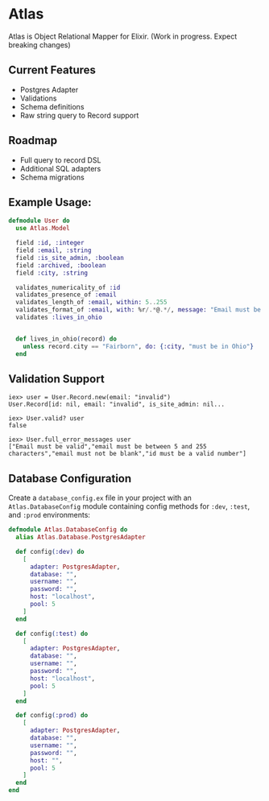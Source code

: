 # Atlas

Atlas is Object Relational Mapper for Elixir. (Work in progress. Expect breaking changes)

## Current Features
- Postgres Adapter
- Validations
- Schema definitions
- Raw string query to Record support

## Roadmap
- Full query to record DSL
- Additional SQL adapters
- Schema migrations

## Example Usage:

```elixir
defmodule User do
  use Atlas.Model

  field :id, :integer
  field :email, :string
  field :is_site_admin, :boolean
  field :archived, :boolean
  field :city, :string

  validates_numericality_of :id
  validates_presence_of :email
  validates_length_of :email, within: 5..255
  validates_format_of :email, with: %r/.*@.*/, message: "Email must be valid"
  validates :lives_in_ohio


  def lives_in_ohio(record) do
    unless record.city == "Fairborn", do: {:city, "must be in Ohio"}
  end
```


## Validation Support
```
iex> user = User.Record.new(email: "invalid")
User.Record[id: nil, email: "invalid", is_site_admin: nil...

iex> User.valid? user
false

iex> User.full_error_messages user
["Email must be valid","email must be between 5 and 255 characters","email must not be blank","id must be a valid number"]

```


## Database Configuration
Create a `database_config.ex` file in your project with an `Atlas.DatabaseConfig` module containing config methods for `:dev`, `:test`, and `:prod` environments:

```elixir
defmodule Atlas.DatabaseConfig do
  alias Atlas.Database.PostgresAdapter

  def config(:dev) do
    [
      adapter: PostgresAdapter,
      database: "",
      username: "",
      password: "",
      host: "localhost",
      pool: 5
    ]
  end

  def config(:test) do
    [
      adapter: PostgresAdapter,
      database: "",
      username: "",
      password: "",
      host: "localhost",
      pool: 5
    ]
  end

  def config(:prod) do
    [
      adapter: PostgresAdapter,
      database: "",
      username: "",
      password: "",
      host: "",
      pool: 5
    ]
  end
end
```
